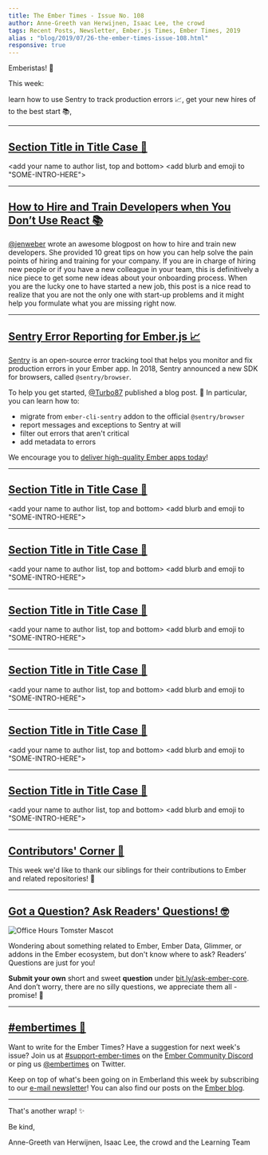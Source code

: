 ```yaml
---
title: The Ember Times - Issue No. 108
author: Anne-Greeth van Herwijnen, Isaac Lee, the crowd
tags: Recent Posts, Newsletter, Ember.js Times, Ember Times, 2019
alias : "blog/2019/07/26-the-ember-times-issue-108.html"
responsive: true
---
```


<SAYING-HELLO-IN-YOUR-FAVORITE-LANGUAGE> Emberistas! 🐹

This week:

learn how to use Sentry to track production errors 📈, get your new hires of to the best start 📚,

---

## [Section Title in Title Case 🐹](#section-url)
<change section title emoji>
<consider adding some bold to your paragraph>
  
<add your name to author list, top and bottom>
<add blurb and emoji to "SOME-INTRO-HERE">

---

## [How to Hire and Train Developers when You Don’t Use React 📚](https://medium.com/front-end-weekly/how-to-hire-and-train-developers-when-you-dont-use-react-42762e6b1a57)
  
[@jenweber](https://github.com/jenweber) wrote an awesome blogpost on how to hire and train new developers.
She provided 10 great tips on how you can help solve the pain points of hiring and training for your company.
If you are in charge of hiring new people or if you have a new colleague in your team, this is definitively a nice piece to get some new ideas about your onboarding process.
When you are the lucky one to have started a new job, this post is a nice read to realize that you are not the only one with start-up problems and it might help you formulate what you are missing right now.

---

## [Sentry Error Reporting for Ember.js 📈](https://simplabs.com/blog/2019/07/15/sentry-and-ember/)

[Sentry](https://sentry.io/for/ember/) is an open-source error tracking tool that helps you monitor and fix production errors in your Ember app. In 2018, Sentry announced a new SDK for browsers, called `@sentry/browser`.

To help you get started, [@Turbo87](https://github.com/Turbo87) published a blog post. 🧡 In particular, you can learn how to:

- migrate from `ember-cli-sentry` addon to the official `@sentry/browser`
- report messages and exceptions to Sentry at will
- filter out errors that aren't critical
- add metadata to errors

We encourage you to [deliver high-quality Ember apps today](https://simplabs.com/blog/2019/07/15/sentry-and-ember/)!

---

## [Section Title in Title Case 🐹](#section-url)
<change section title emoji>
<consider adding some bold to your paragraph>
  
<add your name to author list, top and bottom>
<add blurb and emoji to "SOME-INTRO-HERE">
  
---

## [Section Title in Title Case 🐹](#section-url)
<change section title emoji>
<consider adding some bold to your paragraph>
  
<add your name to author list, top and bottom>
<add blurb and emoji to "SOME-INTRO-HERE">
  
---

## [Section Title in Title Case 🐹](#section-url)
<change section title emoji>
<consider adding some bold to your paragraph>
  
<add your name to author list, top and bottom>
<add blurb and emoji to "SOME-INTRO-HERE">
  
---

## [Section Title in Title Case 🐹](#section-url)
<change section title emoji>
<consider adding some bold to your paragraph>
  
<add your name to author list, top and bottom>
<add blurb and emoji to "SOME-INTRO-HERE">
  
---

## [Section Title in Title Case 🐹](#section-url)
<change section title emoji>
<consider adding some bold to your paragraph>
  
<add your name to author list, top and bottom>
<add blurb and emoji to "SOME-INTRO-HERE">
  
---

## [Section Title in Title Case 🐹](#section-url)
<change section title emoji>
<consider adding some bold to your paragraph>
  
<add your name to author list, top and bottom>
<add blurb and emoji to "SOME-INTRO-HERE">
  
---

## [Contributors' Corner 👏](https://guides.emberjs.com/release/contributing/repositories/)

<p>This week we'd like to thank our siblings for their contributions to Ember and related repositories! 💖</p>

---

## [Got a Question? Ask Readers' Questions! 🤓](https://docs.google.com/forms/d/e/1FAIpQLScqu7Lw_9cIkRtAiXKitgkAo4xX_pV1pdCfMJgIr6Py1V-9Og/viewform)

<div class="blog-row">
  <img class="float-right small transparent padded" alt="Office Hours Tomster Mascot" title="Readers' Questions" src="/images/tomsters/officehours.png" />

  <p>Wondering about something related to Ember, Ember Data, Glimmer, or addons in the Ember ecosystem, but don't know where to ask? Readers’ Questions are just for you!</p>

<p><strong>Submit your own</strong> short and sweet <strong>question</strong> under <a href="https://bit.ly/ask-ember-core" target="rq">bit.ly/ask-ember-core</a>. And don’t worry, there are no silly questions, we appreciate them all - promise! 🤞</p>

</div>

---

## [#embertimes 📰](https://blog.emberjs.com/tags/newsletter.html) 

Want to write for the Ember Times? Have a suggestion for next week's issue? Join us at [#support-ember-times](https://discordapp.com/channels/480462759797063690/485450546887786506) on the [Ember Community Discord](https://discordapp.com/invite/zT3asNS) or ping us [@embertimes](https://twitter.com/embertimes) on Twitter.

Keep on top of what's been going on in Emberland this week by subscribing to our [e-mail newsletter](https://the-emberjs-times.ongoodbits.com/)! You can also find our posts on the [Ember blog](https://emberjs.com/blog/tags/newsletter.html).

---

That's another wrap! ✨

Be kind,

Anne-Greeth van Herwijnen, Isaac Lee, the crowd and the Learning Team

